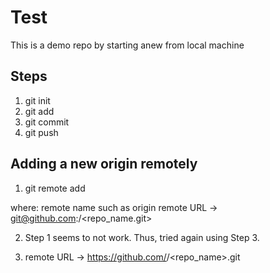 # Test

This is a demo repo by starting anew from local machine

## Steps

1. git init
2. git add
3. git commit
4. git push

## Adding a new origin remotely

1. git remote add <remote name> <remote URL>

where: 
remote name such as origin
remote URL -> git@github.com:<username>/<repo_name.git>

2. Step 1 seems to not work. Thus, tried again using Step 3.

3. remote URL -> https://github.com/<username>/<repo_name>.git
